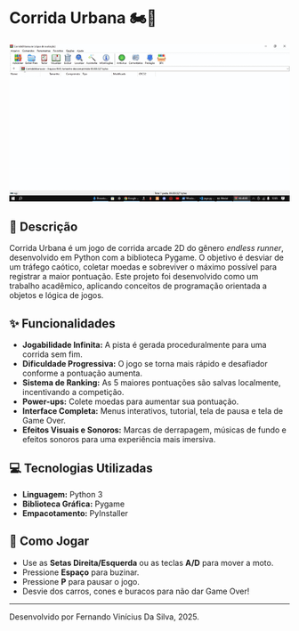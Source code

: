 # Corrida Urbana 🏍️💨

![Gameplay do Corrida Urbana](https://github.com/fviniciussilva/corrida-urbana-pygame/blob/main/corrida-urbana.gif?raw=true)

## 📜 Descrição

Corrida Urbana é um jogo de corrida arcade 2D do gênero *endless runner*, desenvolvido em Python com a biblioteca Pygame. O objetivo é desviar de um tráfego caótico, coletar moedas e sobreviver o máximo possível para registrar a maior pontuação. Este projeto foi desenvolvido como um trabalho acadêmico, aplicando conceitos de programação orientada a objetos e lógica de jogos.

## ✨ Funcionalidades

- **Jogabilidade Infinita:** A pista é gerada proceduralmente para uma corrida sem fim.
- **Dificuldade Progressiva:** O jogo se torna mais rápido e desafiador conforme a pontuação aumenta.
- **Sistema de Ranking:** As 5 maiores pontuações são salvas localmente, incentivando a competição.
- **Power-ups:** Colete moedas para aumentar sua pontuação.
- **Interface Completa:** Menus interativos, tutorial, tela de pausa e tela de Game Over.
- **Efeitos Visuais e Sonoros:** Marcas de derrapagem, músicas de fundo e efeitos sonoros para uma experiência mais imersiva.

## 💻 Tecnologias Utilizadas

- **Linguagem:** Python 3
- **Biblioteca Gráfica:** Pygame
- **Empacotamento:** PyInstaller

## 🚀 Como Jogar

- Use as **Setas Direita/Esquerda** ou as teclas **A/D** para mover a moto.
- Pressione **Espaço** para buzinar.
- Pressione **P** para pausar o jogo.
- Desvie dos carros, cones e buracos para não dar Game Over!

---
Desenvolvido por Fernando Vinícius Da Silva, 2025.

